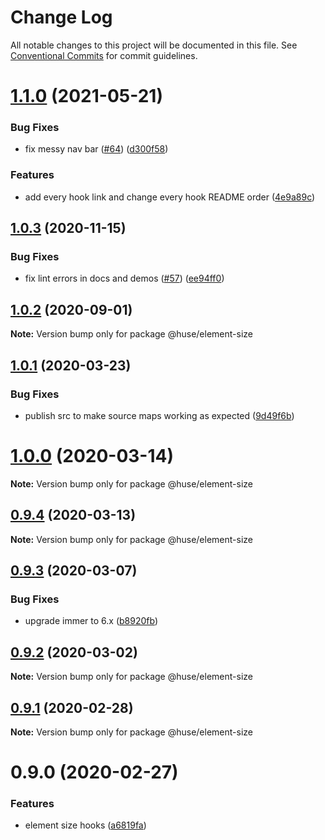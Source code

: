 # Change Log

All notable changes to this project will be documented in this file.
See [Conventional Commits](https://conventionalcommits.org) for commit guidelines.

# [1.1.0](https://github.com/ecomfe/react-hooks/compare/@huse/element-size@1.0.3...@huse/element-size@1.1.0) (2021-05-21)


### Bug Fixes

* fix messy nav bar ([#64](https://github.com/ecomfe/react-hooks/issues/64)) ([d300f58](https://github.com/ecomfe/react-hooks/commit/d300f5800310f880d79e36b459c502c5b4f5cfe2))


### Features

* add every hook link and change every hook README order ([4e9a89c](https://github.com/ecomfe/react-hooks/commit/4e9a89c6bbe846214d65393f0afef24c291718e6))





## [1.0.3](https://github.com/ecomfe/react-hooks/compare/@huse/element-size@1.0.1...@huse/element-size@1.0.3) (2020-11-15)


### Bug Fixes

* fix lint errors in docs and demos ([#57](https://github.com/ecomfe/react-hooks/issues/57)) ([ee94ff0](https://github.com/ecomfe/react-hooks/commit/ee94ff02bf09696374ca4250c496a4dec0cbe02a))





## [1.0.2](https://github.com/ecomfe/react-hooks/compare/@huse/element-size@1.0.1...@huse/element-size@1.0.2) (2020-09-01)

**Note:** Version bump only for package @huse/element-size





## [1.0.1](https://github.com/ecomfe/react-hooks/compare/@huse/element-size@0.9.3...@huse/element-size@1.0.1) (2020-03-23)


### Bug Fixes

* publish src to make source maps working as expected ([9d49f6b](https://github.com/ecomfe/react-hooks/commit/9d49f6b294a445c302f05da958c6e427e7eae669))





# [1.0.0](https://github.com/ecomfe/react-hooks/compare/@huse/element-size@0.9.3...@huse/element-size@1.0.0) (2020-03-14)

**Note:** Version bump only for package @huse/element-size





## [0.9.4](https://github.com/ecomfe/react-hooks/compare/@huse/element-size@0.9.3...@huse/element-size@0.9.4) (2020-03-13)

**Note:** Version bump only for package @huse/element-size





## [0.9.3](https://github.com/ecomfe/react-hooks/compare/@huse/element-size@0.9.2...@huse/element-size@0.9.3) (2020-03-07)


### Bug Fixes

* upgrade immer to 6.x ([b8920fb](https://github.com/ecomfe/react-hooks/commit/b8920fb67a14bd111b543efdcd58b67b8277ba46))





## [0.9.2](https://github.com/ecomfe/react-hooks/compare/@huse/element-size@0.9.1...@huse/element-size@0.9.2) (2020-03-02)

**Note:** Version bump only for package @huse/element-size





## [0.9.1](https://github.com/ecomfe/react-hooks/compare/@huse/element-size@0.9.0...@huse/element-size@0.9.1) (2020-02-28)

**Note:** Version bump only for package @huse/element-size





# 0.9.0 (2020-02-27)


### Features

* element size hooks ([a6819fa](https://github.com/ecomfe/react-hooks/commit/a6819fad16193b807b7478f5de697ed9b438e152))
